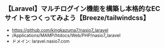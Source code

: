## 【Laravel】マルチログイン機能を構築し本格的なECサイトをつくってみよう【Breeze/tailwindcss】

- https://github.com/kingkazuma7/nasio7_laravel
- /Applications/MAMP/htdocs/Web/PHP/nasio7_laravel
- ドメイン: laravel.nasio7.com